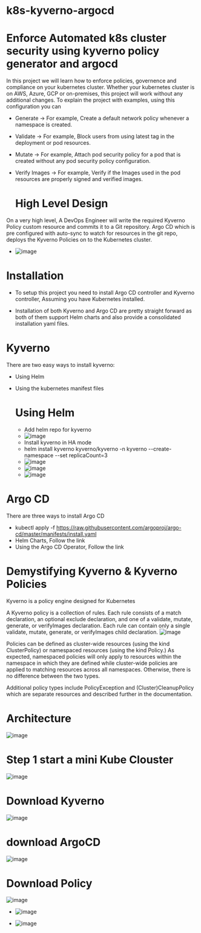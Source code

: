# k8s-kyverno-argocd

# Enforce Automated k8s cluster security using kyverno policy generator and argocd
In this project we will learn how to enforce policies, governence and compliance on your kubernetes cluster. Whether your kubernetes cluster is on AWS, Azure, GCP or on-premises, this project will work without any additional changes.
To explain the project with examples, using this configuration you can

* Generate -> For example, Create a default network policy whenever a namespace is created.
* Validate -> For example, Block users from using latest tag in the deployment or pod resources.
* Mutate -> For example, Attach pod security policy for a pod that is created without any pod security policy configuration.
* Verify Images -> For example, Verify if the Images used in the pod resources are properly signed and verified images.

   # High Level Design
On a very high level, A DevOps Engineer will write the required Kyverno Policy custom resource and commits it to a Git repository. Argo CD which is pre configured with auto-sync to watch for resources in the git repo, deploys the Kyverno Policies on to the Kubernetes cluster.
* ![image](https://github.com/rogerbarrow/k8s-kyverno-argocd/assets/46138186/f1f49f2b-b8c5-481c-bdd5-e39593f05a96)

  
# Installation
* To setup this project you need to install Argo CD controller and Kyverno controller, Assuming you have Kubernetes installed.

* Installation of both Kyverno and Argo CD are pretty straight forward as both of them support Helm charts and also provide a consolidated installation yaml files.
 # Kyverno
 There are two easy ways to install kyverno:

* Using Helm
* Using the kubernetes manifest files

  # Using Helm
  * Add helm repo for kyverno
  * ![image](https://github.com/rogerbarrow/k8s-kyverno-argocd/assets/46138186/1f0b491e-241c-475c-a440-05e47f815632)
  * Install kyverno in HA mode
  *  helm install kyverno kyverno/kyverno -n kyverno --create-namespace --set replicaCount=3
  *  ![image](https://github.com/rogerbarrow/k8s-kyverno-argocd/assets/46138186/bbd84430-5c49-4a0a-b0ff-84df1d443183)
  *  ![image](https://github.com/rogerbarrow/k8s-kyverno-argocd/assets/46138186/12d404fa-6d84-4e6d-92cb-ade12f166965)
  *  ![image](https://github.com/rogerbarrow/k8s-kyverno-argocd/assets/46138186/16949947-89e4-4d2c-9bbf-5775eaac7227)

# Argo CD
There are three ways to install Argo CD

* kubectl apply -f https://raw.githubusercontent.com/argoproj/argo-cd/master/manifests/install.yaml
* Helm Charts, Follow the link
* Using the Argo CD Operator, Follow the link

# Demystifying Kyverno & Kyverno Policies
Kyverno is a policy engine designed for Kubernetes

A Kyverno policy is a collection of rules. Each rule consists of a match declaration, an optional exclude declaration, and one of a validate, mutate, generate, or verifyImages declaration. Each rule can contain only a single validate, mutate, generate, or verifyImages child declaration.
![image](https://github.com/rogerbarrow/k8s-kyverno-argocd/assets/46138186/77e6333a-17db-48ec-be66-cc226e7aac77)

Policies can be defined as cluster-wide resources (using the kind ClusterPolicy) or namespaced resources (using the kind Policy.) As expected, namespaced policies will only apply to resources within the namespace in which they are defined while cluster-wide policies are applied to matching resources across all namespaces. Otherwise, there is no difference between the two types.

Additional policy types include PolicyException and (Cluster)CleanupPolicy which are separate resources and described further in the documentation.
 # Architecture
 ![image](https://github.com/rogerbarrow/k8s-kyverno-argocd/assets/46138186/6353216e-ab5f-42cb-ad5e-97875869f143)

# Step 1 start a mini Kube Clouster
![image](https://github.com/rogerbarrow/k8s-kyverno-argocd/assets/46138186/f490dfd9-2b24-45a6-8cc8-32cc5d52aad0)

# Download Kyverno
![image](https://github.com/rogerbarrow/k8s-kyverno-argocd/assets/46138186/2ff7a68f-e1f2-4267-8e19-d93a11af4abe)

# download ArgoCD
![image](https://github.com/rogerbarrow/k8s-kyverno-argocd/assets/46138186/9c17b4ff-9a30-44d3-b7fc-adfa40dab9d6)

# Download Policy
![image](https://github.com/rogerbarrow/k8s-kyverno-argocd/assets/46138186/fb924f24-4799-4599-8d7f-7e7ef0f29cf7)

* ![image](https://github.com/rogerbarrow/k8s-kyverno-argocd/assets/46138186/d0b9c96a-24f3-4aa7-8a15-378cd60e7740)

* ![image](https://github.com/rogerbarrow/k8s-kyverno-argocd/assets/46138186/a5b32c05-c4db-4d79-ba0c-31405fd64528)
